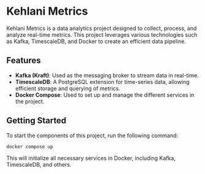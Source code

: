 Kehlani Metrics
===============

Kehlani Metrics is a data analytics project designed to collect, process, and analyze real-time metrics. This project leverages various technologies such as Kafka, TimescaleDB, and Docker to create an efficient data pipeline.

Features
--------

- **Kafka (Kraft)**: Used as the messaging broker to stream data in real-time.
- **TimescaleDB**: A PostgreSQL extension for time-series data, allowing efficient storage and querying of metrics.
- **Docker Compose**: Used to set up and manage the different services in the project.

Getting Started
---------------

To start the components of this project, run the following command:
```sh
docker compose up
```

This will initialize all necessary services in Docker, including Kafka, TimescaleDB, and others.
